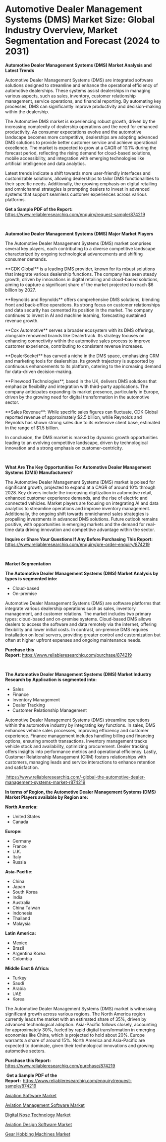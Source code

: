 <p><h1>Automotive Dealer Management Systems (DMS) Market Size: Global Industry Overview, Market Segmentation and Forecast (2024 to 2031)</h1></p><p><strong>Automotive Dealer Management Systems (DMS) Market Analysis and Latest Trends</strong></p>
<p><p>Automotive Dealer Management Systems (DMS) are integrated software solutions designed to streamline and enhance the operational efficiency of automotive dealerships. These systems assist dealerships in managing various aspects, such as sales, inventory, customer relationship management, service operations, and financial reporting. By automating key processes, DMS can significantly improve productivity and decision-making within the dealership.</p><p>The Automotive DMS market is experiencing robust growth, driven by the increasing complexity of dealership operations and the need for enhanced productivity. As consumer expectations evolve and the automotive landscape becomes more competitive, dealerships are adopting advanced DMS solutions to provide better customer service and achieve operational excellence. The market is expected to grow at a CAGR of 10.1% during the forecast period, reflecting the rising demand for cloud-based solutions, mobile accessibility, and integration with emerging technologies like artificial intelligence and data analytics.</p><p>Latest trends indicate a shift towards more user-friendly interfaces and customizable solutions, allowing dealerships to tailor DMS functionalities to their specific needs. Additionally, the growing emphasis on digital retailing and omnichannel strategies is prompting dealers to invest in advanced systems that support seamless customer experiences across various platforms.</p></p>
<p><strong>Get a Sample PDF of the Report:&nbsp;</strong> <a href="https://www.reliableresearchiq.com/enquiry/request-sample/874219">https://www.reliableresearchiq.com/enquiry/request-sample/874219</a></p>
<p>&nbsp;</p>
<p><strong>Automotive Dealer Management Systems (DMS) Major Market Players</strong></p>
<p><p>The Automotive Dealer Management Systems (DMS) market comprises several key players, each contributing to a diverse competitive landscape characterized by ongoing technological advancements and shifting consumer demands. </p><p>**CDK Global** is a leading DMS provider, known for its robust solutions that integrate various dealership functions. The company has seen steady growth, driven by innovations in digital retailing and cloud-based solutions, aiming to capture a significant share of the market projected to reach $6 billion by 2027.</p><p>**Reynolds and Reynolds** offers comprehensive DMS solutions, blending front and back-office operations. Its strong focus on customer relationships and data security has cemented its position in the market. The company continues to invest in AI and machine learning, forecasting sustained revenue growth.</p><p>**Cox Automotive** serves a broader ecosystem with its DMS offerings, alongside renowned brands like Dealertrack. Its strategy focuses on enhancing connectivity within the automotive sales process to improve customer experience, contributing to consistent revenue increases.</p><p>**DealerSocket** has carved a niche in the DMS space, emphasizing CRM and marketing tools for dealerships. Its growth trajectory is supported by continuous enhancements to its platform, catering to the increasing demand for data-driven decision-making.</p><p>**Pinewood Technologies**, based in the UK, delivers DMS solutions that emphasize flexibility and integration with third-party applications. The company anticipates expanding its market presence, particularly in Europe, driven by the growing need for digital transformation in the automotive sector.</p><p>**Sales Revenue**: While specific sales figures can fluctuate, CDK Global reported revenue of approximately $2.5 billion, while Reynolds and Reynolds has shown strong sales due to its extensive client base, estimated in the range of $1.5 billion.</p><p>In conclusion, the DMS market is marked by dynamic growth opportunities leading to an evolving competitive landscape, driven by technological innovation and a strong emphasis on customer-centricity.</p></p>
<p>&nbsp;</p>
<p><strong>What Are The Key Opportunities For Automotive Dealer Management Systems (DMS) Manufacturers?</strong></p>
<p><p>The Automotive Dealer Management Systems (DMS) market is poised for significant growth, projected to expand at a CAGR of around 10% through 2028. Key drivers include the increasing digitization in automotive retail, enhanced customer experience demands, and the rise of electric and connected vehicles. Market players are focusing on integrating AI and data analytics to streamline operations and improve inventory management. Additionally, the ongoing shift towards omnichannel sales strategies is propelling investments in advanced DMS solutions. Future outlook remains positive, with opportunities in emerging markets and the demand for real-time data driving innovation and competitive advantage within the sector.</p></p>
<p><strong>Inquire or Share Your Questions If Any Before Purchasing This Report:</strong> <a href="https://www.reliableresearchiq.com/enquiry/pre-order-enquiry/874219">https://www.reliableresearchiq.com/enquiry/pre-order-enquiry/874219</a></p>
<p>&nbsp;</p>
<p><strong>Market Segmentation</strong></p>
<p><strong>The Automotive Dealer Management Systems (DMS) Market Analysis by types is segmented into:</strong></p>
<p><ul><li>Cloud-based</li><li>On-premise</li></ul></p>
<p><p>Automotive Dealer Management Systems (DMS) are software platforms that integrate various dealership operations such as sales, inventory management, and customer relations. The market includes two primary types: cloud-based and on-premise systems. Cloud-based DMS allows dealers to access the software and data remotely via the internet, offering flexibility and lower initial costs. In contrast, on-premise DMS requires installation on local servers, providing greater control and customization but often at higher upfront expenses and ongoing maintenance needs.</p></p>
<p><strong>Purchase this Report:&nbsp;</strong><a href="https://www.reliableresearchiq.com/purchase/874219">https://www.reliableresearchiq.com/purchase/874219</a></p>
<p>&nbsp;</p>
<p><strong>The Automotive Dealer Management Systems (DMS) Market Industry Research by Application is segmented into:</strong></p>
<p><ul><li>Sales</li><li>Finance</li><li>Inventory Management</li><li>Dealer Tracking</li><li>Customer Relationship Management</li></ul></p>
<p><p>Automotive Dealer Management Systems (DMS) streamline operations within the automotive industry by integrating key functions. In sales, DMS enhances vehicle sales processes, improving efficiency and customer experience. Finance management includes handling billing and financing options, ensuring smooth transactions. Inventory management tracks vehicle stock and availability, optimizing procurement. Dealer tracking offers insights into performance metrics and operational efficiency. Lastly, Customer Relationship Management (CRM) fosters relationships with customers, managing leads and service interactions to enhance retention and satisfaction.</p></p>
<p><a href="https://www.reliableresearchiq.com/-global-the-automotive-dealer-management-systems-market-r874219">&nbsp;https://www.reliableresearchiq.com/-global-the-automotive-dealer-management-systems-market-r874219</a></p>
<p><strong>In terms of Region, the Automotive Dealer Management Systems (DMS) Market Players available by Region are:</strong></p>
<p>
    <p> <strong> North America: </strong>
        <ul>
            <li>United States</li>
            <li>Canada</li>
        </ul>
        </p> 
    <p> <strong> Europe: </strong>
        <ul>
            <li>Germany</li>
            <li>France</li>
            <li>U.K.</li>
            <li>Italy</li>
            <li>Russia</li>
        </ul>
        </p> 
    <p> <strong> Asia-Pacific: </strong>
        <ul>
            <li>China</li>
            <li>Japan</li>
            <li>South Korea</li>
            <li>India</li>
            <li>Australia</li>
            <li>China Taiwan</li>
            <li>Indonesia</li>
            <li>Thailand</li>
            <li>Malaysia</li>
        </ul>
        </p> 
    <p> <strong> Latin America: </strong>
        <ul>
            <li>Mexico</li>
            <li>Brazil</li>
            <li>Argentina Korea</li>
            <li>Colombia</li>
        </ul>
        </p> 
    <p> <strong> Middle East & Africa: </strong>
        <ul>
            <li>Turkey</li>
            <li>Saudi</li>
            <li>Arabia</li>
            <li>UAE</li>
            <li>Korea</li>
        </ul>
    </p>
    </p>
<p><p>The Automotive Dealer Management Systems (DMS) market is witnessing significant growth across various regions. The North America region currently leads the market with an estimated share of 35%, driven by advanced technological adoption. Asia-Pacific follows closely, accounting for approximately 30%, fueled by rapid digital transformation in emerging economies like China, which is projected to hold about 20%. Europe warrants a share of around 15%. North America and Asia-Pacific are expected to dominate, given their technological innovations and growing automotive sectors.</p></p>
<p><strong>Purchase this Report: </strong><a href="https://www.reliableresearchiq.com/purchase/874219">https://www.reliableresearchiq.com/purchase/874219</a></p>
<p>&nbsp;<strong>Get a Sample PDF of the Report:&nbsp;&nbsp;</strong><a href="https://www.reliableresearchiq.com/enquiry/request-sample/874219">https://www.reliableresearchiq.com/enquiry/request-sample/874219</a></p>
<p><strong></strong></p>
<p><p><a href="https://www.linkedin.com/pulse/aviation-software-market-global-regional-analysis-focus-end-iby5e?trackingId=Oaie4L%2B6SNGZMvwChI5HJg%3D%3D">Aviation Software Market</a></p><p><a href="https://www.linkedin.com/pulse/analyzing-aviation-management-software-market-dynamics-qlqje?trackingId=Pi%2FFWuCoRLWQhZplTETQ5g%3D%3D">Aviation Management Software Market</a></p><p><a href="https://medium.com/@gracielawharris42024/emerging-trends-in-digital-nose-technology-market-global-outlook-and-future-prospects-from-2024-91d6869a1025">Digital Nose Technology Market</a></p><p><a href="https://www.linkedin.com/pulse/aviation-design-software-market-global-regional-analysis-onkhe?trackingId=uMDiIKqFTGuiU%2BgOUWOrAg%3D%3D">Aviation Design Software Market</a></p><p><a href="https://medium.com/@gracielawharris42024/gear-hobbing-machines-market-market-segmentation-geographical-regions-and-market-forcast-till-59dca1ea6d9e">Gear Hobbing Machines Market</a></p></p>